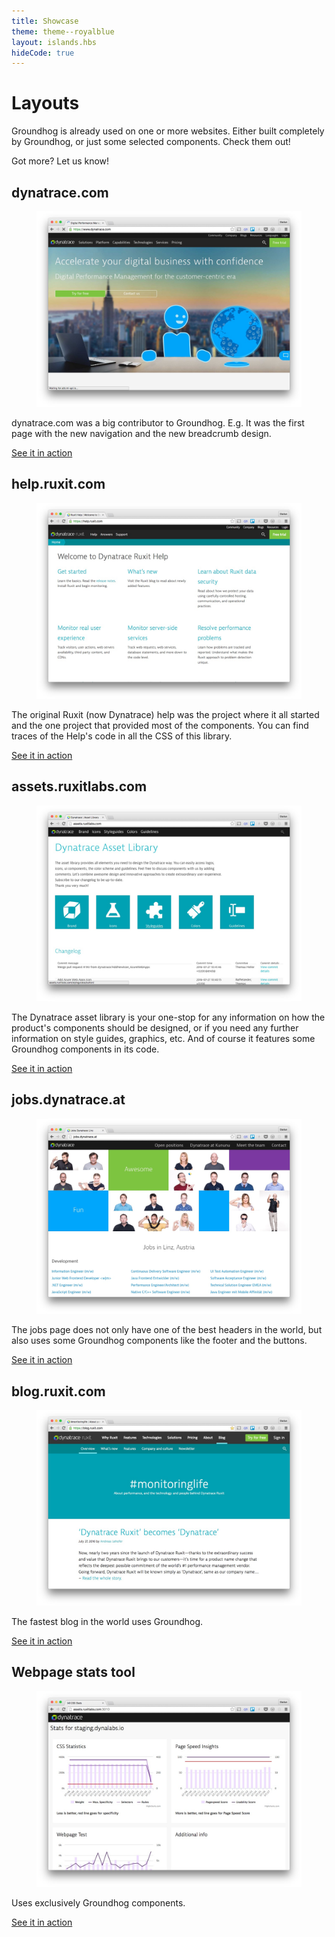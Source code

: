 ```yaml
---
title: Showcase
theme: theme--royalblue
layout: islands.hbs
hideCode: true
---
```


<div class="layout is-flex has-islands">
  <div class="island">
    <h1>Layouts</h1>
    <p>
      Groundhog is already used on one or more websites. Either built completely by Groundhog,
      or just some selected components. Check them out!
    </p>
    <p>
      Got more? Let us know!
    </p>
  </div>
</div>


<div class="layout is-flex has-islands">
  <div class="island">
    <h2>dynatrace.com</h2>
    <figure>
      <img src="/assets/images/showcase/dynatrace.com.jpg" alt="Dynatrace.com">
    </figure>
    <p>
      dynatrace.com was a big contributor to Groundhog. E.g. It was the first page with
      the new navigation and the new breadcrumb design.
    </p>
    <p>
      <a href="https://www.dynatrace.com" class="btn btn--primary">See it in action</a>
    </p>
  </div>

  <div class="island">
    <h2>help.ruxit.com</h2>
    <figure>
      <img src="/assets/images/showcase/help.ruxit.com.jpg" alt="help.ruxit.com">
    </figure>
    <p>
      The original Ruxit (now Dynatrace) help was the project where it all started and
      the one project that provided most of the components. You can find traces of
      the Help's code in all the CSS of this library.
    </p>
    <p>
      <a href="https://help.ruxit.com" class="btn btn--primary">See it in action</a>
    </p>
  </div>

  <div class="island">
    <h2>assets.ruxitlabs.com</h2>
    <figure>
      <img src="/assets/images/showcase/assets.ruxitlabs.com.jpg" alt="assets.ruxitlabs.com">
    </figure>
    <p>
      The Dynatrace asset library is your one-stop for any information on how the product's
      components should be designed, or if you need any further information on style guides,
      graphics, etc. And of course it features some Groundhog components in its code.
    </p>
    <p>
      <a href="http://assets.ruxitlabs.com" class="btn btn--primary">See it in action</a>
    </p>
  </div>


  <div class="island">
    <h2>jobs.dynatrace.at</h2>
    <figure>
      <img src="/assets/images/showcase/jobs.dynatrace.com.jpg" alt="jobs.dynatrace.at">
    </figure>
    <p>
      The jobs page does not only have one of the best headers in the world, but also uses
      some Groundhog components like the footer and the buttons.
    </p>
    <p>
      <a href="http://jobs.dynatrace.at" class="btn btn--primary">See it in action</a>
    </p>
  </div>


  <div class="island">
    <h2>blog.ruxit.com</h2>
    <figure>
      <img src="/assets/images/showcase/blog.ruxit.com.jpg" alt="blog.ruxit.com">
    </figure>
    <p>
      The fastest blog in the world uses Groundhog.
    </p>
    <p>
      <a href="http://blog.ruxit.com" class="btn btn--primary">See it in action</a>
    </p>
  </div>

  <div class="island">
    <h2>Webpage stats tool</h2>
    <figure>
      <img src="/assets/images/showcase/statstool.jpg" alt="statstool">
    </figure>
    <p>
      Uses exclusively Groundhog components.
    </p>
    <p>
      <a href="http://assets.ruxitlabs.com:3010" class="btn btn--primary">See it in action</a>
    </p>
  </div>

</div>
